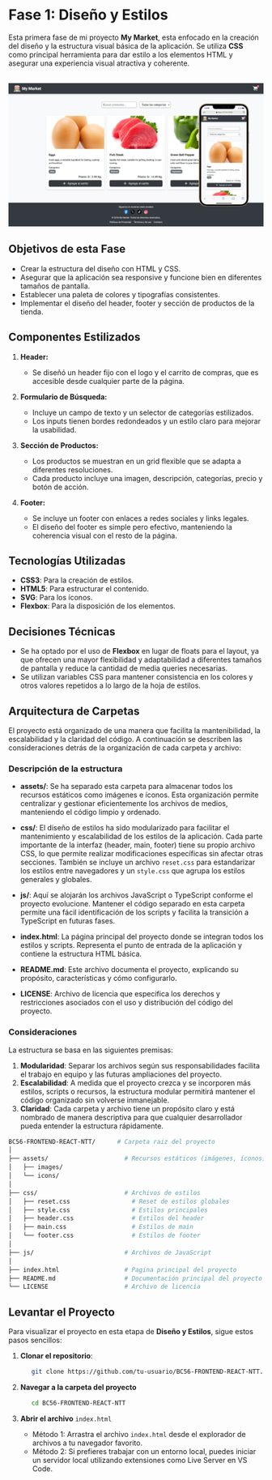 # Fase 1: Diseño y Estilos

Esta primera fase de mi proyecto **My Market**, esta enfocado en la creación del diseño y la estructura visual básica de la aplicación. Se utiliza **CSS** como principal herramienta para dar estilo a los elementos HTML y asegurar una experiencia visual atractiva y coherente.

<br>

<div style="text-align: center;">
  <img src="./assets/images/market-ss.jpg" width=600 alt="Preview My Market" />
</div>


## Objetivos de esta Fase

- Crear la estructura del diseño con HTML y CSS.
- Asegurar que la aplicación sea responsive y funcione bien en diferentes tamaños de pantalla.
- Establecer una paleta de colores y tipografías consistentes.
- Implementar el diseño del header, footer y sección de productos de la tienda.

## Componentes Estilizados

1. **Header:**

   - Se diseñó un header fijo con el logo y el carrito de compras, que es accesible desde cualquier parte de la página.

2. **Formulario de Búsqueda:**

   - Incluye un campo de texto y un selector de categorías estilizados.
   - Los inputs tienen bordes redondeados y un estilo claro para mejorar la usabilidad.

3. **Sección de Productos:**

   - Los productos se muestran en un grid flexible que se adapta a diferentes resoluciones.
   - Cada producto incluye una imagen, descripción, categorías, precio y botón de acción.

4. **Footer:**
   - Se incluye un footer con enlaces a redes sociales y links legales.
   - El diseño del footer es simple pero efectivo, manteniendo la coherencia visual con el resto de la página.

## Tecnologías Utilizadas

- **CSS3**: Para la creación de estilos.
- **HTML5**: Para estructurar el contenido.
- **SVG**: Para los íconos.
- **Flexbox**: Para la disposición de los elementos.

## Decisiones Técnicas

- Se ha optado por el uso de **Flexbox** en lugar de floats para el layout, ya que ofrecen una mayor flexibilidad y adaptabilidad a diferentes tamaños de pantalla y reduce la cantidad de media queries necesarias.
- Se utilizan variables CSS para mantener consistencia en los colores y otros valores repetidos a lo largo de la hoja de estilos.

## Arquitectura de Carpetas

El proyecto está organizado de una manera que facilita la mantenibilidad, la escalabilidad y la claridad del código. A continuación se describen las consideraciones detrás de la organización de cada carpeta y archivo:


### Descripción de la estructura

- **assets/**: Se ha separado esta carpeta para almacenar todos los recursos estáticos como imágenes e íconos. Esta organización permite centralizar y gestionar eficientemente los archivos de medios, manteniendo el código limpio y ordenado.
  
- **css/**: El diseño de estilos ha sido modularizado para facilitar el mantenimiento y escalabilidad de los estilos de la aplicación. Cada parte importante de la interfaz (header, main, footer) tiene su propio archivo CSS, lo que permite realizar modificaciones específicas sin afectar otras secciones. También se incluye un archivo `reset.css` para estandarizar los estilos entre navegadores y un `style.css` que agrupa los estilos generales y globales.

- **js/**: Aquí se alojarán los archivos JavaScript o TypeScript conforme el proyecto evolucione. Mantener el código separado en esta carpeta permite una fácil identificación de los scripts y facilita la transición a TypeScript en futuras fases.

- **index.html**: La página principal del proyecto donde se integran todos los estilos y scripts. Representa el punto de entrada de la aplicación y contiene la estructura HTML básica.

- **README.md**: Este archivo documenta el proyecto, explicando su propósito, características y cómo configurarlo.

- **LICENSE**: Archivo de licencia que especifica los derechos y restricciones asociados con el uso y distribución del código del proyecto.

### Consideraciones

La estructura se basa en las siguientes premisas:

1. **Modularidad**: Separar los archivos según sus responsabilidades facilita el trabajo en equipo y las futuras ampliaciones del proyecto.
2. **Escalabilidad**: A medida que el proyecto crezca y se incorporen más estilos, scripts o recursos, la estructura modular permitirá mantener el código organizado sin volverse inmanejable.
3. **Claridad**: Cada carpeta y archivo tiene un propósito claro y está nombrado de manera descriptiva para que cualquier desarrollador pueda entender la estructura rápidamente.




```bash
BC56-FRONTEND-REACT-NTT/      # Carpeta raiz del proyecto
│
├── assets/                     # Recursos estáticos (imágenes, íconos)
│   ├── images/
│   └── icons/
│
├── css/                        # Archivos de estilos
│   ├── reset.css                 # Reset de estilos globales
│   ├── style.css                 # Estilos principales
│   ├── header.css                # Estilos del header
│   ├── main.css                  # Estilos de main
│   └── footer.css                # Estilos de footer
│
├── js/                         # Archivos de JavaScript
│
├── index.html                  # Pagina principal del proyecto
├── README.md                   # Documentación principal del proyecto
└── LICENSE                     # Archivo de licencia

```

## Levantar el Proyecto

Para visualizar el proyecto en esta etapa de **Diseño y Estilos**, sigue estos pasos sencillos:

1. **Clonar el repositorio**: 
   
   ```bash
      git clone https://github.com/tu-usuario/BC56-FRONTEND-REACT-NTT.git
   ```
2. **Navegar a la carpeta del proyecto**

   ```bash
      cd BC56-FRONTEND-REACT-NTT
   ```
3. **Abrir el archivo** `index.html`

   - Método 1: Arrastra el archivo `index.html` desde el explorador de archivos a tu navegador favorito.
   - Método 2: Si prefieres trabajar con un entorno local, puedes iniciar un servidor local utilizando extensiones como Live Server en VS Code.
